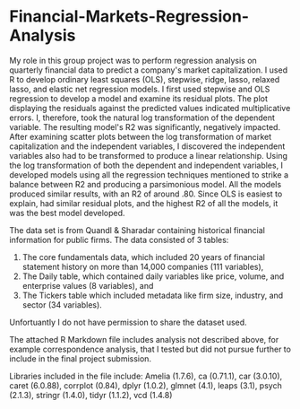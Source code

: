 # Financial-Markets-Regression-Analysis
My role in this group project was to perform regression analysis on quarterly financial data to predict a company's market capitalization. I used R to develop ordinary least squares (OLS), stepwise, ridge, lasso, relaxed lasso, and elastic net regression models. I first used stepwise and OLS regression to develop a model and examine its residual plots. The plot displaying the residuals against the predicted values indicated multiplicative errors. I, therefore, took the natural log transformation of the dependent variable. The resulting model's R2 was significantly, negatively impacted. After examining scatter plots between the log transformation of market capitalization and the independent variables, I discovered the independent variables also had to be transformed to produce a linear relationship. Using the log transformation of both the dependent and independent variables, I developed models using all the regression techniques mentioned to strike a balance between R2 and producing a parsimonious model. All the models produced similar results, with an R2 of around .80. Since OLS is easiest to explain, had similar residual plots, and the highest R2 of all the models, it was the best model developed.

The data set is from Quandl & Sharadar containing historical financial information for public firms. The data consisted of 3 tables:  
  1) The core fundamentals data, which included 20 years of financial statement history on more than 14,000 companies (111 variables), 
  2) The Daily table, which contained daily variables like price, volume, and enterprise values (8 variables), and 
  3) The Tickers table which included metadata like firm size, industry, and sector (34 variables). 

Unfortuantly I do not have permission to share the dataset used. 

The attached R Markdown file includes analysis not described above, for example correspondence analysis, that I tested but did not pursue further to include in the final project submission. 

Libraries included in the file include: Amelia (1.7.6), ca (0.71.1), car (3.0.10), caret (6.0.88),  corrplot (0.84), dplyr (1.0.2), glmnet (4.1), leaps (3.1), psych (2.1.3), stringr (1.4.0),  tidyr (1.1.2), vcd (1.4.8)
